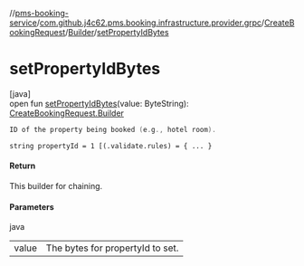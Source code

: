 //[pms-booking-service](../../../../index.md)/[com.github.j4c62.pms.booking.infrastructure.provider.grpc](../../index.md)/[CreateBookingRequest](../index.md)/[Builder](index.md)/[setPropertyIdBytes](set-property-id-bytes.md)

# setPropertyIdBytes

[java]\
open fun [setPropertyIdBytes](set-property-id-bytes.md)(value: ByteString): [CreateBookingRequest.Builder](index.md)

```kotlin
ID of the property being booked (e.g., hotel room).

```

`string propertyId = 1 [(.validate.rules) = { ... }`

#### Return

This builder for chaining.

#### Parameters

java

| | |
|---|---|
| value | The bytes for propertyId to set. |